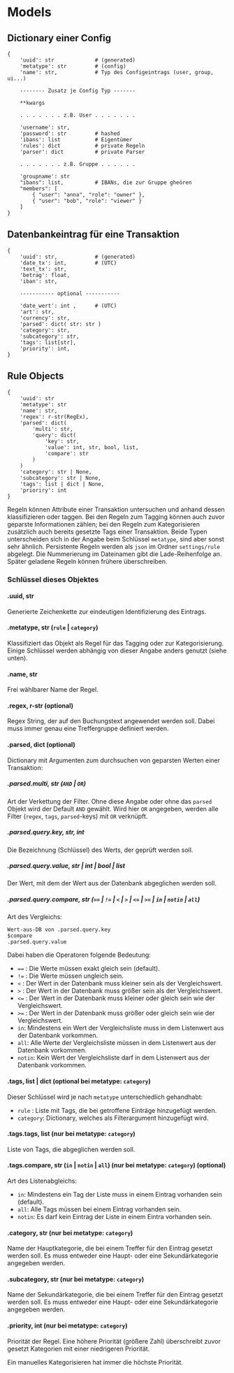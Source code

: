 # Models

## Dictionary einer Config

```
{
    'uuid': str             # (generated)
    'metatype': str         # (config)
    'name': str,            # Typ des Configeintrags (user, group, ui...)

    -------- Zusatz je Config Typ -------

    **kwargs
    
    . . . . . . . z.B. User . . . . . . .

    'username': str,
    'password': str         # hashed
    'ibans': list           # Eigentümer
    'rules': dict           # private Regeln
    'parser': dict          # private Parser

    . . . . . . . z.B. Gruppe . . . . . .

    'groupname': str
    "ibans": list,          # IBANs, die zur Gruppe gheören
    "members": [
        { "user": "anna", "role": "owner" },
        { "user": "bob", "role": "viewer" }
    ]
}
```

## Datenbankeintrag für eine Transaktion

```
{
    'uuid': str,            # (generated)
    'date_tx': int,         # (UTC)
    'text_tx': str,
    'betrag': float,
    'iban': str,

    ----------- optional -----------

    'date_wert': int ,      # (UTC)
    'art': str,
    'currency': str,
    'parsed': dict( str: str )
    'category': str,
    'subcategory': str,
    'tags': list[str],
    'priority': int,
}
```

## Rule Objects

```
{
    'uuid': str
    'metatype': str
    'name': str,
    'regex': r-str(RegEx),
    'parsed': dict(
        'multi': str,
        'query': dict(
            'key': str,
            'value': int, str, bool, list,
            'compare': str
        )
    )
    'category': str | None,
    'subcategory': str | None,
    'tags': list | dict | None,
    'prioriry': int
}
```

Regeln können Attribute einer Transaktion untersuchen und anhand dessen klassifizieren oder taggen. Bei den Regeln zum Tagging können auch zuvor geparste Informationen zählen; bei den Regeln zum Kategorisieren zusätzlich auch bereits gesetzte Tags einer Transaktion. Beide Typen unterscheiden sich in der Angabe beim Schlüssel `metatype`, sind aber sonst sehr ähnlich. Persistente Regeln werden als `json` im Ordner `settings/rule` abgelegt. Die Nummerierung im Dateinamen gibt die Lade-Reihenfolge an. Später geladene Regeln können frühere überschreiben.

### Schlüssel dieses Objektes

#### .uuid, str

Generierte Zeichenkette zur eindeutigen Identifizierung des Eintrags.

#### .metatype, str (`rule` | `category`)

Klassifiziert das Objekt als Regel für das Tagging oder zur Kategorisierung. Einige Schlüssel werden abhängig von dieser Angabe anders genutzt (siehe unten).

#### .name, str

Frei wählbarer Name der Regel.

#### .regex, r-str (optional)

Regex String, der auf den Buchungstext angewendet werden soll. Dabei muss immer genau eine Treffergruppe definiert werden.

#### .parsed, dict (optional)

Dictionary mit Argumenten zum durchsuchen von geparsten Werten einer Transaktion:

##### .parsed.multi, str (`AND` | `OR`)

Art der Verkettung der Filter. Ohne diese Angabe oder ohne das `parsed` Objekt wird der Default `AND` gewählt. Wird hier `OR` angegeben, werden alle Filter (`regex`, `tags`, `parsed`-keys) mit `OR` verknüpft.

##### .parsed.query.key, str, int

Die Bezeichnung (Schlüssel) des Werts, der geprüft werden soll.

##### .parsed.query.value, str | int | bool | list

Der Wert, mit dem der Wert aus der Datenbank abgeglichen werden soll.

##### .parsed.query.compare, str (`==` | `!=` | `<` | `>` | `<=` | `>=` | `in` | `notin` | `all`)

Art des Vergleichs:

```
Wert-aus-DB von .parsed.query.key
$compare
.parsed.query.value
```

Dabei haben die Operatoren folgende Bedeutung:

- `==` : Die Werte müssen exakt gleich sein (default).
- `!=` : Die Werte müssen ungleich sein.
- `<` : Der Wert in der Datenbank muss kleiner sein als der Vergleichswert.
- `>` : Der Wert in der Datenbank muss größer sein als der Vergleichswert.
- `<=` : Der Wert in der Datenbank muss kleiner oder gleich sein wie der Vergleichswert.
- `>=` : Der Wert in der Datenbank muss größer oder gleich sein wie der Vergleichswert.
- `in`: Mindestens ein Wert der Vergleichsliste muss in dem Listenwert aus der Datenbank vorkommen.
- `all`: Alle Werte der Vergleichsliste müssen in dem Listenwert aus der Datenbank vorkommen.
- `notin`: Kein Wert der Vergleichsliste darf in dem Listenwert aus der Datenbank vorkommen.

#### .tags, list | dict (optional bei metatype: `category`)

Dieser Schlüssel wird je nach `metatype` unterschiedlich gehandhabt:

- `rule` : Liste mit Tags, die bei getroffene Einträge hinzugefügt werden.
- `category`: Dictionary, welches als Filterargument hinzugefügt wird.

#### .tags.tags, list (nur bei metatype: `category`)

Liste von Tags, die abgeglichen werden soll.

#### .tags.compare, str (`in` | `notin` | `all`) (nur bei metatype: `category`) (optional)

Art des Listenabgleichs:

- `in`: Mindestens ein Tag der Liste muss in einem Eintrag vorhanden sein (default).
- `all`: Alle Tags müssen bei einem Eintrag vorhanden sein.
- `notin`: Es darf kein Eintrag der Liste in einem Eintra vorhanden sein.

#### .category, str (nur bei metatype: `category`)

Name der Hauptkategorie, die bei einem Treffer für den Eintrag gesetzt werden soll. Es muss entweder eine Haupt- oder eine Sekundärkategorie angegeben werden.

#### .subcategory, str (nur bei metatype: `category`)

Name der Sekundärkategorie, die bei einem Treffer für den Eintrag gesetzt werden soll. Es muss entweder eine Haupt- oder eine Sekundärkategorie angegeben werden.

#### .priority, int (nur bei metatype: `category`)

Priorität der Regel. Eine höhere Priorität (größere Zahl) überschreibt zuvor gesetzt Kategorien mit einer niedrigeren Priorität.

Ein manuelles Kategorisieren hat immer die höchste Priorität.
